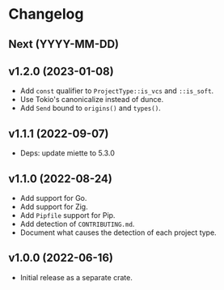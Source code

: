 # Changelog

## Next (YYYY-MM-DD)

## v1.2.0 (2023-01-08)

- Add `const` qualifier to `ProjectType::is_vcs` and `::is_soft`.
- Use Tokio's canonicalize instead of dunce.
- Add `Send` bound to `origins()` and `types()`.

## v1.1.1 (2022-09-07)

- Deps: update miette to 5.3.0

## v1.1.0 (2022-08-24)

- Add support for Go.
- Add support for Zig.
- Add `Pipfile` support for Pip.
- Add detection of `CONTRIBUTING.md`.
- Document what causes the detection of each project type.

## v1.0.0 (2022-06-16)

- Initial release as a separate crate.
